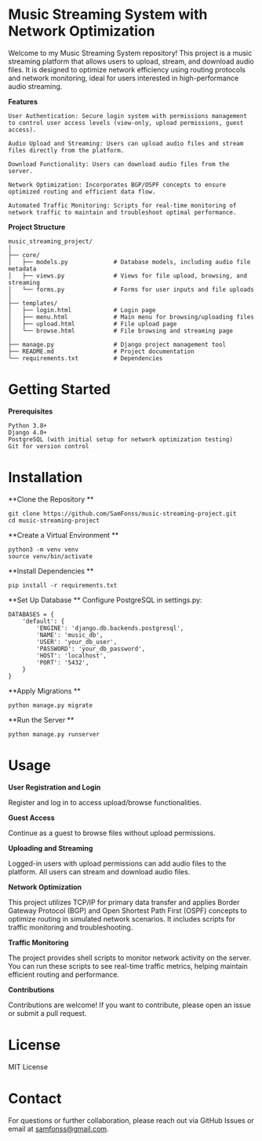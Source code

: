 # Music Streaming System with Network Optimization
Welcome to my Music Streaming System repository! This project is a music streaming platform that allows users to upload, stream, and download audio files. It is designed to optimize network efficiency using routing protocols and network monitoring, ideal for users interested in high-performance audio streaming.

**Features**

```
User Authentication: Secure login system with permissions management to control user access levels (view-only, upload permissions, guest access).

Audio Upload and Streaming: Users can upload audio files and stream files directly from the platform.

Download Functionality: Users can download audio files from the server.

Network Optimization: Incorporates BGP/OSPF concepts to ensure optimized routing and efficient data flow.

Automated Traffic Monitoring: Scripts for real-time monitoring of network traffic to maintain and troubleshoot optimal performance.
```


**Project Structure**

```
music_streaming_project/
│
├── core/
│   ├── models.py             # Database models, including audio file metadata
│   ├── views.py              # Views for file upload, browsing, and streaming
│   └── forms.py              # Forms for user inputs and file uploads
│
├── templates/
│   ├── login.html            # Login page
│   ├── menu.html             # Main menu for browsing/uploading files
│   ├── upload.html           # File upload page
│   └── browse.html           # File browsing and streaming page
│
├── manage.py                 # Django project management tool
├── README.md                 # Project documentation
└── requirements.txt          # Dependencies
```
# Getting Started

**Prerequisites**

```
Python 3.8+
Django 4.0+
PostgreSQL (with initial setup for network optimization testing)
Git for version control
```
# Installation

**Clone the Repository
**
```
git clone https://github.com/SamFonss/music-streaming-project.git
cd music-streaming-project
```
**Create a Virtual Environment
**
```
python3 -m venv venv
source venv/bin/activate
```
**Install Dependencies
**
```
pip install -r requirements.txt
```
**Set Up Database
**
Configure PostgreSQL in settings.py:

```
DATABASES = {
    'default': {
        'ENGINE': 'django.db.backends.postgresql',
        'NAME': 'music_db',
        'USER': 'your_db_user',
        'PASSWORD': 'your_db_password',
        'HOST': 'localhost',
        'PORT': '5432',
    }
}
```
**Apply Migrations
**
```
python manage.py migrate
```
**Run the Server
**
```
python manage.py runserver
```
# Usage

**User Registration and Login**

Register and log in to access upload/browse functionalities.

**Guest Access**

Continue as a guest to browse files without upload permissions.

**Uploading and Streaming**

Logged-in users with upload permissions can add audio files to the platform.
All users can stream and download audio files.

**Network Optimization**

This project utilizes TCP/IP for primary data transfer and applies Border Gateway Protocol (BGP) and Open Shortest Path First (OSPF) concepts to optimize routing in simulated network scenarios. It includes scripts for traffic monitoring and troubleshooting.

**Traffic Monitoring**

The project provides shell scripts to monitor network activity on the server. You can run these scripts to see real-time traffic metrics, helping maintain efficient routing and performance.

**Contributions**

Contributions are welcome! If you want to contribute, please open an issue or submit a pull request.

# License

MIT License

# Contact
For questions or further collaboration, please reach out via GitHub Issues or email at samfonss@gmail.com.

